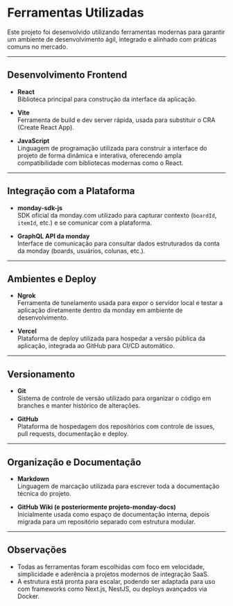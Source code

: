 # Ferramentas Utilizadas

Este projeto foi desenvolvido utilizando ferramentas modernas para garantir um ambiente de desenvolvimento ágil, integrado e alinhado com práticas comuns no mercado.

---

## Desenvolvimento Frontend

- **React**  
  Biblioteca principal para construção da interface da aplicação.

- **Vite**  
  Ferramenta de build e dev server rápida, usada para substituir o CRA (Create React App).

- **JavaScript**  
  Linguagem de programação utilizada para construir a interface do projeto de forma dinâmica e interativa, oferecendo ampla compatibilidade com bibliotecas modernas como o React.

---

## Integração com a Plataforma

- **monday-sdk-js**  
  SDK oficial da monday.com utilizado para capturar contexto (`boardId`, `itemId`, etc.) e se comunicar com a plataforma.

- **GraphQL API da monday**  
  Interface de comunicação para consultar dados estruturados da conta da monday (boards, usuários, colunas, etc.).

---

## Ambientes e Deploy

- **Ngrok**  
  Ferramenta de tunelamento usada para expor o servidor local e testar a aplicação diretamente dentro da monday em ambiente de desenvolvimento.

- **Vercel**  
  Plataforma de deploy utilizada para hospedar a versão pública da aplicação, integrada ao GitHub para CI/CD automático.

---

## Versionamento

- **Git**  
  Sistema de controle de versão utilizado para organizar o código em branches e manter histórico de alterações.

- **GitHub**  
  Plataforma de hospedagem dos repositórios com controle de issues, pull requests, documentação e deploy.

---

## Organização e Documentação

- **Markdown**  
  Linguagem de marcação utilizada para escrever toda a documentação técnica do projeto.

- **GitHub Wiki (e posteriormente projeto-monday-docs)**  
  Inicialmente usada como espaço de documentação interna, depois migrada para um repositório separado com estrutura modular.

---

## Observações

- Todas as ferramentas foram escolhidas com foco em velocidade, simplicidade e aderência a projetos modernos de integração SaaS.
- A estrutura está pronta para escalar, podendo ser adaptada para uso com frameworks como Next.js, NestJS, ou deploys avançados via Docker.
